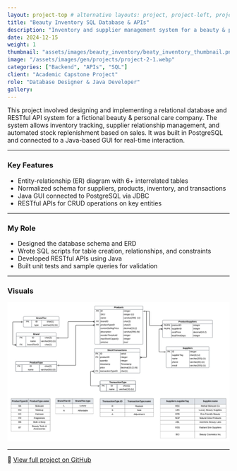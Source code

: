 ```yaml
---
layout: project-top # alternative layouts: project, project-left, project-right, project-top
title: "Beauty Inventory SQL Database & APIs"
description: "Inventory and supplier management system for a beauty & personal care company"
date: 2024-12-15
weight: 1
thumbnail: "assets/images/beauty_inventory/beaty_inventory_thumbnail.png"
image: "/assets/images/gen/projects/project-2-1.webp"
categories: ["Backend", "APIs", "SQL"]
client: "Academic Capstone Project"
role: "Database Designer & Java Developer"
gallery:
---
```


This project involved designing and implementing a relational database and RESTful API system for a fictional beauty & personal care company. The system allows inventory tracking, supplier relationship management, and automated stock replenishment based on sales. It was built in PostgreSQL and connected to a Java-based GUI for real-time interaction.

---

### Key Features
- Entity-relationship (ER) diagram with 6+ interrelated tables
- Normalized schema for suppliers, products, inventory, and transactions
- Java GUI connected to PostgreSQL via JDBC
- RESTful APIs for CRUD operations on key entities

---

### My Role
- Designed the database schema and ERD
- Wrote SQL scripts for table creation, relationships, and constraints
- Developed RESTful APIs using Java
- Built unit tests and sample queries for validation

---

### Visuals

![Database Schema](/assets/images/beauty_inventory/beauty_inv_schema.png)

---

🔗 [View full project on GitHub](https://github.com/inaya-r/Beauty-Inventory-SQL-Database-APIs)